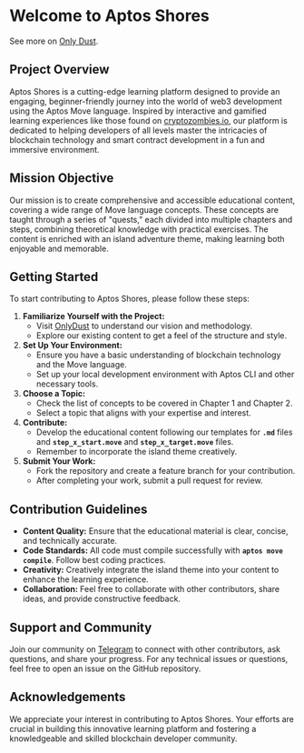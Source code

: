 # **Welcome to Aptos Shores**

See more on [Only Dust](https://app.onlydust.xyz/p/aptos-shores).

## **Project Overview**

Aptos Shores is a cutting-edge learning platform designed to provide an engaging, beginner-friendly journey into the world of web3 development using the Aptos Move language. Inspired by interactive and gamified learning experiences like those found on [cryptozombies.io](http://cryptozombies.io/), our platform is dedicated to helping developers of all levels master the intricacies of blockchain technology and smart contract development in a fun and immersive environment.

## **Mission Objective**

Our mission is to create comprehensive and accessible educational content, covering a wide range of Move language concepts. These concepts are taught through a series of "quests," each divided into multiple chapters and steps, combining theoretical knowledge with practical exercises. The content is enriched with an island adventure theme, making learning both enjoyable and memorable.

## **Getting Started**

To start contributing to Aptos Shores, please follow these steps:

1. **Familiarize Yourself with the Project:**
    - Visit [OnlyDust](https://app.onlydust.xyz/p/aptos-shores) to understand our vision and methodology.
    - Explore our existing content to get a feel of the structure and style.
2. **Set Up Your Environment:**
    - Ensure you have a basic understanding of blockchain technology and the Move language.
    - Set up your local development environment with Aptos CLI and other necessary tools.
3. **Choose a Topic:**
    - Check the list of concepts to be covered in Chapter 1 and Chapter 2.
    - Select a topic that aligns with your expertise and interest.
4. **Contribute:**
    - Develop the educational content following our templates for **`.md`** files and **`step_x_start.move`** and **`step_x_target.move`** files.
    - Remember to incorporate the island theme creatively.
5. **Submit Your Work:**
    - Fork the repository and create a feature branch for your contribution.
    - After completing your work, submit a pull request for review.

## **Contribution Guidelines**

- **Content Quality:** Ensure that the educational material is clear, concise, and technically accurate.
- **Code Standards:** All code must compile successfully with **`aptos move compile`**. Follow best coding practices.
- **Creativity:** Creatively integrate the island theme into your content to enhance the learning experience.
- **Collaboration:** Feel free to collaborate with other contributors, share ideas, and provide constructive feedback.

## **Support and Community**

Join our community on [Telegram](https://t.me/+10PKfkrXhqA0NDE0) to connect with other contributors, ask questions, and share your progress. For any technical issues or questions, feel free to open an issue on the GitHub repository.

## **Acknowledgements**

We appreciate your interest in contributing to Aptos Shores. Your efforts are crucial in building this innovative learning platform and fostering a knowledgeable and skilled blockchain developer community.